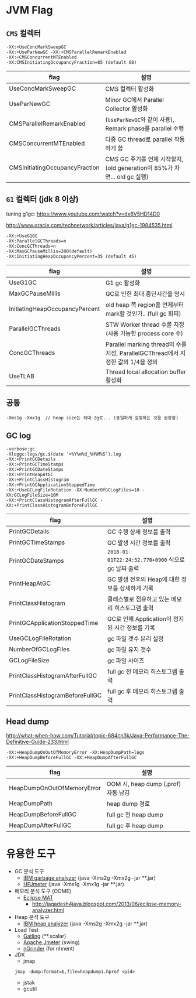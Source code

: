 # JVM Flag

## `CMS` 컬렉터
```
-XX:+UseConcMarkSweepGC
-XX:+UseParNewGC -XX:+CMSParallelRemarkEnabled
-XX:+CMSConcurrentMTEnabled
-XX:CMSInitiatingOccupancyFraction=85 (default 68)
```

flag | 설명
--- | ---
UseConcMarkSweepGC | CMS 컬렉터 활성화
UseParNewGC | Minor GC에서 Parallel Collector 활성화
CMSParallelRemarkEnabled | (`UseParNewGC`와 같이 사용), Remark phase를 parallel 수행 
CMSConcurrentMTEnabled | 다중 GC thread로 parallel  작동하게 함
CMSInitiatingOccupancyFraction | CMS GC 주기를 언제 시작할지, (old generation이 85%가 차면... old gc 실행)

## `G1` 컬렉터 (jdk 8 이상)

tuning g1gc: https://www.youtube.com/watch?v=dx6V5HD14D0

http://www.oracle.com/technetwork/articles/java/g1gc-1984535.html

```
-XX:+UseG1GC 
-XX:ParallelGCThreads=n
-XX:ConcGCThreads=n
-XX:MaxGCPauseMillis=200(default)
-XX:InitiatingHeapOccupancyPercent=35 (default 45)
```

flag | 설명
--- | ---
UseG1GC | G1 gc 활성화
MaxGCPauseMillis | GC로 인한 최대 중단시간을 명시
InitiatingHeapOccupancyPercent | old heap 쪽 region을 언제부터 mark할 것인가.. (full gc 회피)
ParallelGCThreads | STW Worker thread 수를 지정 (사용 가능한 process core 수)
ConcGCThreads | Parallel marking thread의 수를 지정, ParallelGCThread에서 지정한 값의 1/4을 정의
UseTLAB | Thread local allocation buffer 활성화

## 공통
```
-Xms1g -Xmx1g  // heap size는 최대 2g로... (동일하게 설정하는 것을 권장함)
```

## GC log
```
-verbose:gc 
-Xloggc:logs/gc.$(date '+%Y%m%d_%H%M%S').log 
-XX:+PrintGCDetails 
-XX:+PrintGCTimeStamps 
-XX:+PrintGCDateStamps 
-XX:+PrintHeapAtGC 
-XX:+PrintClassHistogram 
-XX:+PrintGCApplicationStoppedTime 
-XX:+UseGCLogFileRotation -XX:NumberOfGCLogFiles=10 -XX:GCLogFileSize=10M
-XX:+PrintClassHistogramAfterFullGC -XX:+PrintClassHistogramBeforeFullGC
```

flag | 설명
--- | ---
PrintGCDetails | GC 수행 상세 정보를 출력
PrintGCTimeStamps | GC 발생 시간 정보를 출력
PrintGCDateStamps | `2018-01-01T22:24:52.770+0900` 식으로 gc 날짜 출력
PrintHeapAtGC | GC 발생 전후의 Heap에 대한 정보를 상세하게 기록
PrintClassHistogram | 클래스별로 점유하고 있는 메모리 히스토그램 출력
PrintGCApplicationStoppedTime | GC로 인해 Application이 정지된 시간 정보를 기록
UseGCLogFileRotation | gc 파일 갯수 분리 설정
NumberOfGCLogFiles | gc 파일 유지 갯수
GCLogFileSize | gc 파일 사이즈
PrintClassHistogramAfterFullGC | full gc 전 메모리 히스토그램 출력
PrintClassHistogramBeforeFullGC | full gc 후 메모리 히스토그램 출력

## Head dump
http://what-when-how.com/Tutorial/topic-684cn3k/Java-Performance-The-Definitive-Guide-233.html
```
-XX:+HeapDumpOnOutOfMemoryError -XX:HeapDumpPath=logs
-XX:+HeapDumpBeforeFullGC -XX:+HeapDumpAfterFullGC
```
flag | 설명
--- | ---
HeapDumpOnOutOfMemoryError | OOM 시, heap dump (.prof) 자동 남김
HeapDumpPath | heap dump 경로
HeapDumpBeforeFullGC | full gc 전 heap dump
HeapDumpAfterFullGC | full gc 후 heap dump

# 유용한 도구
* GC 분석 도구
    * [IBM garbage analyzer](https://www.ibm.com/developerworks/community/groups/service/html/communityview?communityUuid=22d56091-3a7b-4497-b36e-634b51838e11) (java -Xms2g -Xmx2g -jar **.jar)
    * [HPJmeter](https://h20392.www2.hpe.com/portal/swdepot/displayProductInfo.do?productNumber=HPJMETERSW)  (java -Xms1g -Xmx1g -jar **.jar)
* 메모리 분석 도구 (OOME)
    * [Eclipse MAT](https://www.eclipse.org/mat/)
        * http://jagadesh4java.blogspot.com/2013/06/eclipse-memory-analyzer.html
* Heap 분석 도구
    * [IBM heap analyzer](https://www.ibm.com/developerworks/community/groups/service/html/communityview?communityUuid=4544bafe-c7a2-455f-9d43-eb866ea60091) (java -Xms2g -Xmx2g -jar **.jar)
* Load Test
    * [Gatling](https://gatling.io/) (**.scalar)
    * [Apache Jmeter](http://jmeter.apache.org/)  (swing)
    * [nGrinder](http://ngrinder.nhnent.com/) (for nhnent)
* JDK
    * jmap
    ```properties
    jmap -dump:format=b,file=heapdump1.hprof <pid>
    ```
    * jstak
    * gcutil